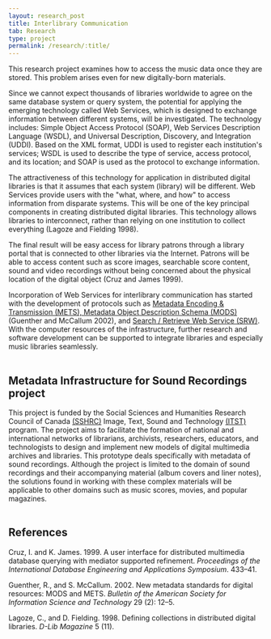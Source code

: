```yaml
---
layout: research_post
title: Interlibrary Communication
tab: Research
type: project
permalink: /research/:title/
---
```


This research project examines how to access the music data once they are stored. This problem arises even for new digitally-born materials.

Since we cannot expect thousands of libraries worldwide to agree on the same database system or query system, the potential for applying the emerging technology called Web Services, which is designed to exchange information between different systems, will be investigated. The technology includes: Simple Object Access Protocol (SOAP), Web Services Description Language (WSDL), and Universal Description, Discovery, and Integration (UDDI). Based on the XML format, UDDI is used to register each institution's services; WSDL is used to describe the type of service, access protocol, and its location; and SOAP is used as the protocol to exchange information.

The attractiveness of this technology for application in distributed digital libraries is that it assumes that each system (library) will be different. Web Services provide users with the "what, where, and how" to access information from disparate systems. This will be one of the key principal components in creating distributed digital libraries. This technology allows libraries to interconnect, rather than relying on one institution to collect everything (Lagoze and Fielding 1998).

The final result will be easy access for library patrons through a library portal that is connected to other libraries via the Internet. Patrons will be able to access content such as score images, searchable score content, sound and video recordings without being concerned about the physical location of the digital object (Cruz and James 1999).

Incorporation of Web Services for interlibrary communication has started with the development of protocols such as [Metadata Encoding & Transmission (METS), Metadata Object Description Schema (MODS)](http://www.loc.gov/standards/mods/) (Guenther and McCallum 2002), and [Search / Retrieve Web Service (SRW)](http://www.loc.gov/standards/sru/). With the computer resources of the infrastructure, further research and software development can be supported to integrate libraries and especially music libraries seamlessly.  
<br>

## Metadata Infrastructure for Sound Recordings project

This project is funded by the Social Sciences and Humanities Research Council of Canada [(SSHRC)](http://www.sshrc-crsh.gc.ca/) Image, Text, Sound and Technology [(ITST)](http://www.sshrc-crsh.gc.ca/funding-financement/programs-programmes/itst/research_grants-subventions_recherche-eng.aspx) program. The project aims to facilitate the formation of national and international networks of librarians, archivists, researchers, educators, and technologists to design and implement new models of digital multimedia archives and libraries. This prototype deals specifically with metadata of sound recordings. Although the project is limited to the domain of sound recordings and their accompanying material (album covers and liner notes), the solutions found in working with these complex materials will be applicable to other domains such as music scores, movies, and popular magazines.  
<br>

## References

Cruz, I. and K. James. 1999. A user interface for distributed multimedia database querying with mediator supported refinement. _Proceedings of the International Database Engineering and Applications Symposium_. 433–41.

Guenther, R., and S. McCallum. 2002. New metadata standards for digital resources: MODS and METS. _Bulletin of the American Society for Information Science and Technology_ 29 (2): 12–5.

Lagoze, C., and D. Fielding. 1998. Defining collections in distributed digital libraries. _D-Lib Magazine_ 5 (11).
